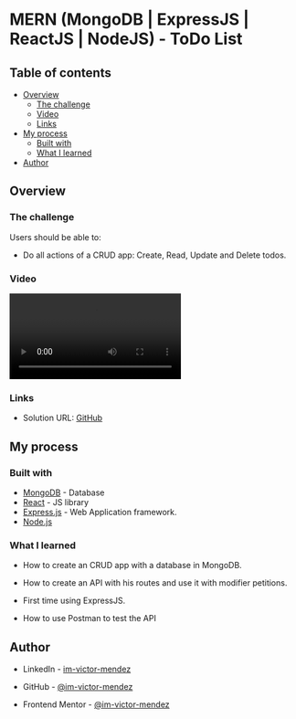 # MERN (MongoDB | ExpressJS | ReactJS | NodeJS) - ToDo List

## Table of contents

- [Overview](#overview)
  - [The challenge](#the-challenge)
  - [Video](#video)
  - [Links](#links)
- [My process](#my-process)
  - [Built with](#built-with)
  - [What I learned](#what-i-learned)
- [Author](#author)

## Overview

### The challenge

Users should be able to:

- Do all actions of a CRUD app: Create, Read, Update and Delete todos.

### Video

![](./src/assets/Overview/Overview.mp4)

### Links

- Solution URL: [GitHub](https://github.com/im-victor-mendez/React_MongoDB-Todo)

## My process

### Built with

- [MongoDB](https://www.mongodb.com/) - Database
- [React](https://reactjs.org/) - JS library
- [Express.js](https://expressjs.com/) - Web Application framework.
- [Node.js](https://nodejs.org/en/)

### What I learned

- How to create an CRUD app with a database in MongoDB.

- How to create an API with his routes and use it with modifier petitions.

- First time using ExpressJS.

- How to use Postman to test the API

## Author

- LinkedIn - [im-victor-mendez](https://www.linkedin.com/in/im-victor-mendez/)

- GitHub - [@im-victor-mendez](https://github.com/im-victor-mendez)

- Frontend Mentor - [@im-victor-mendez](https://www.frontendmentor.io/profile/im-victor-mendez)
